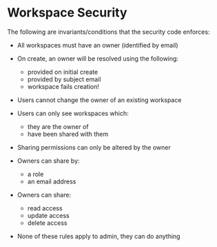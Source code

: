 # Workspace Security

The following are invariants/conditions that the security code enforces:

- All workspaces must have an owner (identified by email)
- On create, an owner will be resolved using the following:
    - provided on initial create
    - provided by subject email
    - workspace fails creation!
- Users cannot change the owner of an existing workspace
- Users can only see workspaces which:
    - they are the owner of
    - have been shared with them
- Sharing permissions can only be altered by the owner
- Owners can share by:
    - a role
    - an email address
- Owners can share:
    - read access
    - update access
    - delete access

- None of these rules apply to admin, they can do anything
